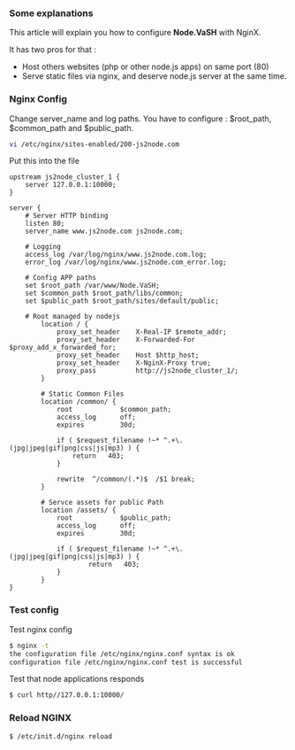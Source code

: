 ### Some explanations ###
This article will explain you how to configure **Node.VaSH** with NginX.

It has two pros for that :

- Host others websites (php or other node.js apps) on same port (80)
- Serve static files via nginx, and deserve node.js server at the same time.

### Nginx Config ###

Change server_name and log paths.
You have to configure : $root_path, $common_path and $public_path.

``` bash
vi /etc/nginx/sites-enabled/200-js2node.com
```

Put this into the file

``` nginx
upstream js2node_cluster_1 {
    server 127.0.0.1:10000;
}

server {
	# Server HTTP binding
    listen 80;
    server_name www.js2node.com js2node.com;

	# Logging
    access_log /var/log/nginx/www.js2node.com.log;
	error_log /var/log/nginx/www.js2node.com_error.log;
	
	# Config APP paths
	set $root_path /var/www/Node.VaSH;
    set $common_path $root_path/libs/common;
    set $public_path $root_path/sites/default/public;

	# Root managed by nodejs
        location / {
        	proxy_set_header 	X-Real-IP $remote_addr;
          	proxy_set_header 	X-Forwarded-For $proxy_add_x_forwarded_for;
          	proxy_set_header 	Host $http_host;
          	proxy_set_header 	X-NginX-Proxy true;
          	proxy_pass 		    http://js2node_cluster_1/;
        }

        # Static Common Files
        location /common/ {
            root            $common_path;
            access_log      off;
            expires         30d;

            if ( $request_filename !~* ^.+\.(jpg|jpeg|gif|png|css|js|mp3) ) {
                return   403;
            }

            rewrite  ^/common/(.*)$  /$1 break;
        }

        # Servce assets for public Path
        location /assets/ {
            root            $public_path;
            access_log      off;
            expires         30d;

            if ( $request_filename !~* ^.+\.(jpg|jpeg|gif|png|css|js|mp3) ) {
                    return   403;
            }
        }
}
```

### Test config ### 

Test nginx config

``` bash
$ nginx -t
the configuration file /etc/nginx/nginx.conf syntax is ok
configuration file /etc/nginx/nginx.conf test is successful
```

Test that node applications responds
``` bash
$ curl http//127.0.0.1:10000/
```

### Reload NGINX ### 
``` bash
$ /etc/init.d/nginx reload
```